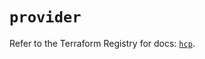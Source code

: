 # `provider`

Refer to the Terraform Registry for docs: [`hcp`](https://registry.terraform.io/providers/hashicorp/hcp/0.79.0/docs).
